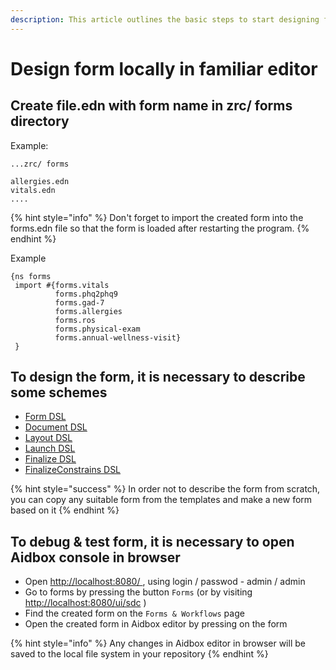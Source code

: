 ```yaml
---
description: This article outlines the basic steps to start designing form locally
---
```


# Design form locally in familiar editor

## Create file.edn with form name in zrc/ forms directory

Example:

```
...zrc/ forms

allergies.edn
vitals.edn
....
```



{% hint style="info" %}
Don't forget to import the created form into the forms.edn file so that the form is loaded after restarting the program.
{% endhint %}

Example

```
{ns forms
 import #{forms.vitals
          forms.phq2phq9
          forms.gad-7
          forms.allergies
          forms.ros
          forms.physical-exam
          forms.annual-wellness-visit}
 }
```

## To design the form, it is necessary to describe some schemes

* [Form DSL ](../../../reference/aidbox-forms/form-dsl.md)
* [Document DSL](../../../reference/aidbox-forms/document-dsl.md)
* [Layout DSL](../../../reference/aidbox-forms/layout-dsl.md)
* [Launch DSL](../../../reference/aidbox-forms/launch-dsl.md)
* [Finalize DSL](../../../reference/aidbox-forms/finalize-dsl.md)
* [FinalizeConstrains DSL](../../../reference/aidbox-forms/finalizeconstraints-dsl.md)

{% hint style="success" %}
In order not to describe the form from scratch, you can copy any suitable form from the templates and make a new form based on it
{% endhint %}

## To debug & test form, it is necessary to open Aidbox console in browser&#x20;

* Open  [http://localhost:8080/ ](http://localhost:8080/), using login / passwod  - admin / admin
* Go to forms by pressing the button `Forms` (or by visiting [http://localhost:8080/ui/sdc](http://localhost:8080/ui/sdc) )
* Find the created form on the `Forms & Workflows` page
* Open the created form in Aidbox editor by pressing on the form

{% hint style="info" %}
Any changes in Aidbox editor in browser will be saved to the local file system in your repository
{% endhint %}
